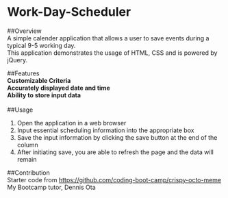 # Work-Day-Scheduler<br>

##Overview<br>
A simple calender application that allows a user to save events during a typical 9-5 working day. <br>
This application demonstrates the usage of HTML, CSS and is powered by jQuery. <br>

##Features<br>
**Customizable Criteria**<br>
**Accurately displayed date and time**<br>
**Ability to store input data**<br>
<br>
##Usage<br>
1. Open the application in a web browser
2. Input essential scheduling information into the appropriate box
3. Save the input information by clicking the save button at the end of the column
4. After initiating save, you are able to refresh the page and the data will remain

##Contribution <br>
Starter code from https://github.com/coding-boot-camp/crispy-octo-meme<br>
My Bootcamp tutor, Dennis Ota<br>

